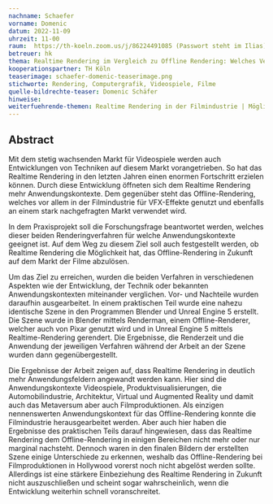 ```yaml
---
nachname: Schaefer
vorname: Domenic
datum: 2022-11-09
uhrzeit: 11-00
raum:  https://th-koeln.zoom.us/j/86224491085 (Passwort steht im Ilias) Präsentation
betreuer: hk
thema: Realtime Rendering im Vergleich zu Offline Rendering: Welches Verfahren eignet sich für welche Anwendungskontexte
kooperationspartner: TH Köln
teaserimage: schaefer-domenic-teaserimage.png
stichworte: Rendering, Computergrafik, Videospiele, Filme
quelle-bildrechte-teaser: Domenic Schäfer
hinweise:
weiterfuehrende-themen: Realtime Rendering in der Filmindustrie | Möglichkeiten im Metaversum durch die Anwendung von Realtime Rendering
---
```


## Abstract

Mit dem stetig wachsenden Markt für Videospiele werden auch Entwicklungen von Techniken auf diesem Markt vorangetrieben. So hat das Realtime Rendering in den letzten Jahren einen enormen Fortschritt erzielen können. Durch diese Entwicklung öffneten sich dem Realtime Rendering mehr Anwendungskontexte. Dem gegenüber steht das Offline-Rendering, welches vor allem in der Filmindustrie für VFX-Effekte genutzt und ebenfalls an einem stark nachgefragten Markt verwendet wird.

In dem Praxisprojekt soll die Forschungsfrage beantwortet werden, welches dieser beiden Renderingverfahren für welche Anwendungskontexte geeignet ist. Auf dem Weg zu diesem Ziel soll auch festgestellt werden, ob Realtime Rendering die Möglichkeit hat, das Offline-Rendering in Zukunft auf dem Markt der Filme abzulösen.

Um das Ziel zu erreichen, wurden die beiden Verfahren in verschiedenen Aspekten wie der Entwicklung, der Technik oder bekannten Anwendungskontexten miteinander verglichen. Vor- und Nachteile wurden daraufhin ausgearbeitet. In einem praktischen Teil wurde eine nahezu identische Szene in den Programmen Blender und Unreal Engine 5 erstellt. Die Szene wurde in Blender mittels Renderman, einem Offline-Renderer, welcher auch von Pixar genutzt wird und in Unreal Engine 5 mittels Realtime-Rendering gerendert. Die Ergebnisse, die Renderzeit und die Anwendung der jeweiligen Verfahren während der Arbeit an der Szene wurden dann gegenübergestellt.

Die Ergebnisse der Arbeit zeigen auf, dass Realtime Rendering in deutlich mehr Anwendungsfeldern angewandt werden kann. Hier sind die Anwendungskontexte Videospiele, Produktvisualisierungen, die Automobilindustrie, Architektur, Virtual und Augmented Reality und damit auch das Metaversum aber auch Filmproduktionen. Als einzigen nennenswerten Anwendungskontext für das Offline-Rendering konnte die Filmindustrie herausgearbeitet werden. Aber auch hier haben die Ergebnisse des praktischen Teils darauf hingewiesen, dass das Realtime Rendering dem Offline-Rendering in einigen Bereichen nicht mehr oder nur marginal nachsteht. Dennoch waren in den finalen Bildern der erstellten Szene einige Unterschiede zu erkennen, weshalb das Offline-Rendering bei Filmproduktionen in Hollywood vorerst noch nicht abgelöst werden sollte. Allerdings ist eine stärkere Einbeziehung des Realtime Rendering in Zukunft nicht auszuschließen und scheint sogar wahrscheinlich, wenn die Entwicklung weiterhin schnell voranschreitet.


